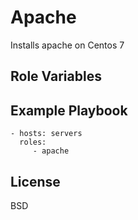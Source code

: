 Apache
=========

Installs apache on Centos 7

Role Variables
--------------


Example Playbook
----------------

    - hosts: servers
      roles:
         - apache

License
-------

BSD
